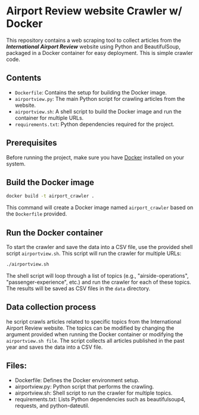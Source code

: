 # Airport Review website Crawler w/ Docker  
This repository contains a web scraping tool to collect articles from the _**International Airport Review**_ website using Python and BeautifulSoup, packaged in a Docker container for easy deployment. This is simple crawler code. 

## Contents
- `Dockerfile`: Contains the setup for building the Docker image.
- `airportview.py`: The main Python script for crawling articles from the website.
- `airportview.sh`: A shell script to build the Docker image and run the container for multiple URLs.
- `requirements.txt`: Python dependencies required for the project.


## Prerequisites  
Before running the project, make sure you have [Docker](https://www.docker.com/) installed on your system.

## Build the Docker image
```bash
docker build -t airport_crawler .
```

This command will create a Docker image named `airport_crawler` based on the `Dockerfile` provided.  

## Run the Docker container  
To start the crawler and save the data into a CSV file, use the provided shell script `airportview.sh`. This script will run the crawler for multiple URLs:  
```bash
./airportview.sh
```
The shell script will loop through a list of topics (e.g., "airside-operations", "passenger-experience", etc.) and run the crawler for each of these topics. The results will be saved as CSV files in the `data` directory.

## Data collection process
he script crawls articles related to specific topics from the International Airport Review website. The topics can be modified by changing the argument provided when running the Docker container or modifying the `airportview.sh file`. The script collects all articles published in the past year and saves the data into a CSV file.

## Files:
* Dockerfile: Defines the Docker environment setup.
* airportview.py: Python script that performs the crawling.
* airportview.sh: Shell script to run the crawler for multiple topics.
* requirements.txt: Lists Python dependencies such as beautifulsoup4, requests, and python-dateutil.
